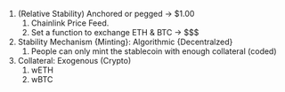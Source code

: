 1. (Relative Stability) Anchored or pegged -> $1.00
   1. Chainlink Price Feed.
   2. Set a function to exchange ETH & BTC -> $$$
2. Stability Mechanism {Minting}: Algorithmic {Decentralzed}
   1. People can only mint the stablecoin with enough collateral (coded)
3. Collateral: Exogenous (Crypto)
   1. wETH
   2. wBTC